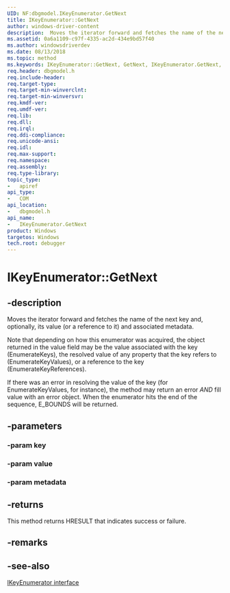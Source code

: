 ```yaml
---
UID: NF:dbgmodel.IKeyEnumerator.GetNext
title: IKeyEnumerator::GetNext
author: windows-driver-content
description:  Moves the iterator forward and fetches the name of the next key and, optionally, its value (or a reference to it) and associated metadata.
ms.assetid: 0a6a1109-c97f-4335-ac2d-434e9bd57f40
ms.author: windowsdriverdev
ms.date: 08/13/2018
ms.topic: method
ms.keywords: IKeyEnumerator::GetNext, GetNext, IKeyEnumerator.GetNext, IKeyEnumerator::GetNext, IKeyEnumerator.GetNext
req.header: dbgmodel.h
req.include-header:
req.target-type:
req.target-min-winverclnt:
req.target-min-winversvr:
req.kmdf-ver:
req.umdf-ver:
req.lib:
req.dll:
req.irql: 
req.ddi-compliance:
req.unicode-ansi:
req.idl:
req.max-support:
req.namespace:
req.assembly:
req.type-library: 
topic_type: 
-	apiref
api_type: 
-	COM
api_location: 
-	dbgmodel.h
api_name: 
-	IKeyEnumerator.GetNext
product: Windows
targetos: Windows
tech.root: debugger
---
```


# IKeyEnumerator::GetNext


## -description

 Moves the iterator forward and fetches the name of the next key and, optionally, its value (or a reference to it) and associated metadata.
    
 Note that depending on how this enumerator was acquired, the object returned in the value field may be the value associated with the key (EnumerateKeys), the resolved value of any property that the key refers to (EnumerateKeyValues), or a reference to the key (EnumerateKeyReferences).
    
 If there was an error in resolving the value of the key (for EnumerateKeyValues, for instance), the method may return an error *AND* fill value with an error object. When the enumerator hits the end of the sequence, E_BOUNDS will be returned.

## -parameters

### -param key

### -param value

### -param metadata


## -returns
This method returns HRESULT that indicates success or failure.

## -remarks

## -see-also

[IKeyEnumerator interface](nn-dbgmodel-ikeyenumerator.md)
